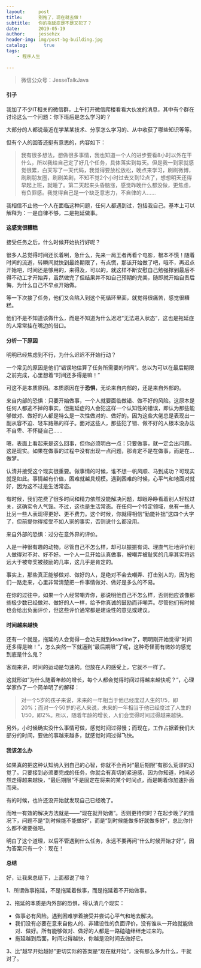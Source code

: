 ```yaml
---
layout:     post
title:      别拖了，现在就去做！
subtitle:   你的拖延症是不是又犯了？
date:       2019-05-19             
author:     jessehzx                
header-img: img/post-bg-building.jpg
catalog: 	  true
tags:
    - 程序人生
        
---
```


> 微信公众号：JesseTalkJava

#### 引子

我加了不少IT相关的微信群，上午打开微信爬楼看看大伙发的消息，其中有个群在讨论这么一个问题：你下班后是怎么学习的？

大部分的人都说最近在学某某技术、分享怎么学习的、从中收获了哪些知识等等。

但有个人的回答还挺有意思的，内容如下：

> 我有很多想法，想做很多事情，我也知道一个人的进步要看8小时以外在干什么，所以我给自己定了好几个任务，具体落实到每天。但是我一到家就感觉很累，白天写了一天代码，我觉得要放松放松，晚点来学习，刷刷微博，刷刷朋友圈，刷刷美剧，不知不觉2个小时过去又到12点了，想想明天还得早起上班，就睡了。第二天起来头昏脑涨，感觉昨晚什么都没做，更焦虑，有负罪感。我觉得自己是一个缺乏意志力，不自律的人......

我相信不止他一个人在面临这种问题，任何人都遇到过，包括我自己。基本上可以解释为：一是自律不够，二是拖延做事。

#### 这感觉很糟糕

接受任务之后，什么时候开始执行好呢？

很多人总觉得时间还长着咧，急什么，先来一局王者再看个电影，根本不慌！随着时间的流逝，转瞬间就快到最终期限了，有点慌，那该开始做了吧，哦不，再迟点开始吧，时间还是够用的，来得及，可以的，就这样不断安慰自己勉强撑到最后不得不动工才开始弄，虽然做完了但结果并不如自己预期的完美，随即就开始自责后悔，为什么自己不早点开始做。

等一下次接了任务，他们又会陷入到这个死循环里面，就觉得很痛苦，感觉很糟糕。

他们不是不知道该做什么，而是不知道为什么迟迟“无法进入状态”，这也是拖延症的人常常挂在嘴边的借口。

#### 分析一下原因

明明已经焦虑到不行，为什么迟迟不开始行动？

一个常见的原因是他们“错误地估算了任务所需要的时间”。总以为可以在最后期限之前完成，心里想着“时间还多得是嘛！”

可这不是本质原因。本质原因在于**恐惧**，无论来自内部的，还是来自外部的。

来自内部的恐惧：只要开始做事，一个人就要面临做错、做不好的风险。这原本是任何人都逃不掉的事实，但拖延症的人会犯这样一个认知性的错误，即认为那些能够做对、做好的人都是特么是一次性做对的、做好的。因为这些大佬总是表现出一副从容不迫、轻车路熟的样子。面对这些人，那些犯了错、做不好的人根本没办法不自卑、不怀疑自己......

嗯，表面上看起来是这么回事，但你必须明白一点：只要做事，就一定会出问题。这是现实。如果在做事的过程中没有出现一点问题，那肯定不是在做事，而是在...做梦。

认清并接受这个现实很重要。做事情的时候，谁不想一帆风顺、马到成功？可现实就是如此。事情越有价值，困难就越具规模。遇到困难的时候，心平气和地面对就好，因为这不过是生活常态。

有时候，我们花费了很多时间和精力依然没能解决问题，却眼睁睁看着别人轻松过关，这确实令人气馁。不过，这也是生活常态。在任何一个特定领域，总有一些人比另一些人表现得更好、更不费力。这个时候，你就得相信“勤能补拙”这四个大字了，但前提你得接受不如人家的事实，否则说什么都没用。

来自外部的恐惧：过分在意外界的评价。

人是一种很有趣的动物，尽管自己不怎么样，却可以振振有词、理直气壮地评价别人做得对不对、好不好。一个人一旦开始认真做事，被嘲弄被耻笑的几率其实将远远大于被夸奖被鼓励的几率，这几乎是肯定的。

事实上，那些真正能够做对、做好的人，是绝对不会去嘲弄、打击别人的，因为他们一路走来，心里非常清楚把一件事情做对、做好是多么的不易。

在你的过往中，如果一个人经常嘲弄你，那说明他自己不怎么样，否则他应该像那些极少数已经做对、做好的人一样，给予你真诚的鼓励而非嘲弄。尽管他们有时候也会给出负面评价，但这些评价通常都是建设性的意见或建议。

#### 时间越来越快

还有一个就是，拖延的人会觉得一会功夫就到deadline了，明明刚开始觉得“时间还多得是嘛！”，怎么突然一下就逼到“最后期限”了呢，这种奇怪而有微妙的感觉到底是什么鬼？

客观来讲，时间的运动是匀速的。但放在人的感受上，它就不一样了。

这就形如“为什么随着年龄的增长，每个人都会觉得时间过得越来越快呢？“，心理学家作了一个简单明了的解释：

> 对一个5岁的孩子来说，未来的一年相当于他已经度过人生的1/5，即20%；而对一个50岁的老人来说，未来的一年相当于他已经度过了人生的1/50，即2%。所以，随着年龄的增长，人们会觉得时间过得越来越快。

另外，小时候确实没什么事情可做，感觉时间过得慢；而现在，工作占据着我们大部分的时间，要做的事越来越多，就感觉时间过得飞快。


#### 我该怎么办

如果真的把这种认知纳入到自己的心智，你就不会再对“最后期限”有那么荒谬的幻觉了。只要接到必须要完成的任务，你就会有真切的紧迫感，因为你知道，时间必然走得越来越快，“最后期限”不是固定在将来的某个时间点，而是朝着你加速扑面而来。

有的时候，也许还没开始就发现自己已经晚了。

而唯一有效的解决方法就是——“现在就开始做”。否则更待何时？在起步晚了的情况下，问题不是“到时候能不能做好”，而是“到时候能做多好就做多好”，总比你什么都不做要强吧。

明白了这个道理，以后不管遇到什么任务，永远不要再问“什么时候开始才好”，因为答案只有一个：现在！

#### 总结

好，让我来总结下，上面都说了啥？

1、所谓做事拖延，不是拖延着做事，而是拖延着不开始做事。

2、拖延的本质是内外部的恐惧，得认清几个现实：

- 做事必有风险。遇到困难学着接受并尝试心平气和地去解决。
- 我们没有必要在意来自他人的、非建设性的负面评价，没有谁从一开始就能做对、做好。所有能够做对、做好的人都是一路磕磕绊绊走过来的。
- 拖延越到后面，时间过得越快，你越是没时间去做好它。

3、比“越早开始越好”更切实际的答案是“现在就开始”，没有那么多为什么，干就对了。